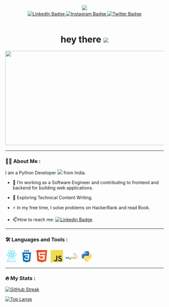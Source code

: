 
 <div id="header" align="center">
  <img src="https://media.giphy.com/media/dMLmQfCO7lCA2gX3tw/giphy.gif" width="200"/>
</div>



<div id="badges" align="center" >
  <a href="https://www.linkedin.com/in/kishan-sadhariya-b52bb2190/">
    <img src="https://img.shields.io/badge/LinkedIn-blue?style=for-the-badge&logo=linkedin&logoColor=white" alt="LinkedIn Badge"/>
  </a>
  <a href="">
    <img src="https://img.shields.io/badge/Instagram-red?style=for-the-badge&logo=instagram&logoColor=white" alt="Instagram Badge"/>
  </a>
  <a href="">
    <img src="https://img.shields.io/badge/Twitter-blue?style=for-the-badge&logo=twitter&logoColor=white" alt="Twitter Badge"/>
  </a>
</div>

<div align="center">
   <img src="https://komarev.com/ghpvc/?username=TGkishan&style=flat-square&color=blue" alt=""/>
</div>


<h1 align="center">
  hey there
  <img src="https://media.giphy.com/media/hvRJCLFzcasrR4ia7z/giphy.gif" width="30px"/>
</h1>

<div align="center">
  <img src="https://media.giphy.com/media/dWesBcTLavkZuG35MI/giphy.gif" width="600" height="300"/>
</div>

---

### :man_technologist: About Me :
I am a Python Developer <img src="https://media.giphy.com/media/WUlplcMpOCEmTGBtBW/giphy.gif" width="30"> from India.
- :telescope: I’m working as a Software Engineer and contributing to frontend and backend for building web applications.

- :seedling: Exploring Technical Content Writing.

- :zap: In my free time, I solve problems on HackerRank and read Book.

- :mailbox:How to reach me: [![Linkedin Badge](https://img.shields.io/badge/-Kishan-blue?style=flat&logo=Linkedin&logoColor=white)](https://www.linkedin.com/in/kishan-sadhariya-b52bb2190)

---

### :hammer_and_wrench: Languages and Tools :
<div>

  <img src="https://github.com/devicons/devicon/blob/master/icons/react/react-original-wordmark.svg" title="React" alt="React" width="40" height="40"/>&nbsp;
  <img src="https://github.com/devicons/devicon/blob/master/icons/css3/css3-plain-wordmark.svg"  title="CSS3" alt="CSS" width="40" height="40"/>&nbsp;
  <img src="https://github.com/devicons/devicon/blob/master/icons/html5/html5-original.svg" title="HTML5" alt="HTML" width="40" height="40"/>&nbsp;
  <img src="https://github.com/devicons/devicon/blob/master/icons/javascript/javascript-original.svg" title="JavaScript" alt="JavaScript" width="40" height="40"/>&nbsp;
  <img src="https://github.com/devicons/devicon/blob/master/icons/mysql/mysql-original-wordmark.svg" title="MySQL"  alt="MySQL" width="40" height="40"/>&nbsp;
  <img src="https://github.com/devicons/devicon/blob/master/icons/python/python-original.svg" title="Python" alt="Python" width="40" height="40"/>&nbsp;
</div>


---

### :fire: My Stats :

[![GitHub Streak](http://github-readme-streak-stats.herokuapp.com?user=TGkishan)](https://git.io/streak-stats)

[![Top Langs](https://github-readme-stats.vercel.app/api/top-langs/?username=TGkishan&layout=compact&theme=vision-friendly-dark)](https://github.com/anuraghazra/github-readme-stats)

